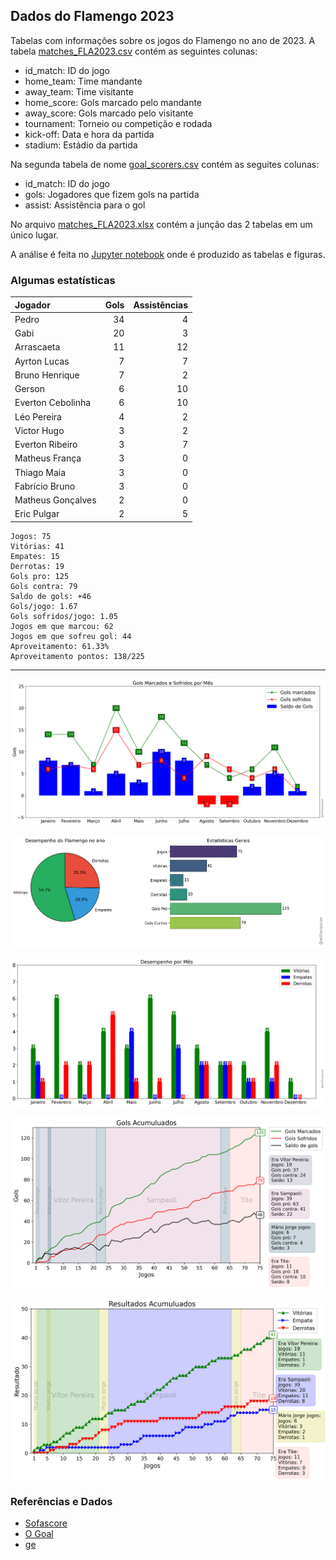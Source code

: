 ## Dados do Flamengo 2023

Tabelas com informações sobre os jogos do Flamengo no ano de 2023. A tabela [matches_FLA2023.csv](https://github.com/williamjouse/jogos-Flamengo-2023/blob/main/data/matches_FLA2023.csv)
contém as seguintes colunas:

- id_match: ID do jogo
- home_team: Time mandante
- away_team: Time visitante
- home_score: Gols marcado pelo mandante
- away_score: Gols marcado pelo visitante
- tournament: Torneio ou competição e rodada
- kick-off: Data e hora da partida
- stadium: Estádio da partida


Na segunda tabela de nome [goal_scorers.csv](https://github.com/williamjouse/jogos-Flamengo-2023/blob/main/data/goal_scorers.csv) contém as seguites colunas:

- id_match: ID do jogo
- gols: Jogadores que fizem gols na partida
- assist: Assistência para o gol


No arquivo [matches_FLA2023.xlsx](https://github.com/williamjouse/jogos-Flamengo-2023/blob/main/data/matches_FLA2023.xlsx) contém a junção das 2 tabelas em um único lugar.

A análise é feita no [Jupyter notebook](https://github.com/williamjouse/jogos-Flamengo-2023/blob/main/notebooks/01-New_Analysis.ipynb) onde é produzido as tabelas e figuras.




### Algumas estatísticas

| Jogador           |   Gols |   Assistências |
|:------------------|-------:|---------------:|
| Pedro             |     34 |              4 |
| Gabi              |     20 |              3 |
| Arrascaeta        |     11 |             12 |
| Ayrton Lucas      |      7 |              7 |
| Bruno Henrique    |      7 |              2 |
| Gerson            |      6 |             10 |
| Everton Cebolinha |      6 |             10 |
| Léo Pereira       |      4 |              2 |
| Victor Hugo       |      3 |              2 |
| Everton Ribeiro   |      3 |              7 |
| Matheus França    |      3 |              0 |
| Thiago Maia       |      3 |              0 |
| Fabrício Bruno    |      3 |              0 |
| Matheus Gonçalves |      2 |              0 |
| Eric Pulgar       |      2 |              5 |





```
Jogos: 75
Vitórias: 41
Empates: 15
Derrotas: 19 
Gols pro: 125
Gols contra: 79
Saldo de gols: +46
Gols/jogo: 1.67
Gols sofridos/jogo: 1.05
Jogos em que marcou: 62
Jogos em que sofreu gol: 44 
Aproveitamento: 61.33%
Aproveitamento pontos: 138/225
```
----


![img1.png](notebooks/figures/figure.png)

![img1.png](notebooks/figures/figure2.png)

![img1.png](notebooks/figures/figure3.png)

![img1.png](notebooks/figures/figure4.png)

![img1.png](notebooks/figures/figure8.png)


### Referências e Dados

- [Sofascore](https://www.sofascore.com/)
- [O Goal](https://www.ogol.com.br)
- [ge](https://ge.globo.com/)